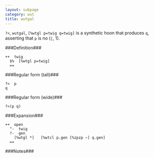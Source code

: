 ```yaml
---
layout: subpage
category: wut
title: wutgal
---
```


`?<`, `wutgal`, `[%wtgl p=twig q=twig]` is a synthetic hoon that
produces `q`, asserting that `p` is no (`|`, 1).

###Definition###

    ++  twig  
      $%  [%wtgl p=twig]
      ==

###Regular form (tall)###

    ?<  p
    q

###Regular form (wide)###

    ?<(p q)

###Expansion###
    
    ++  open
      ^-  twig
      ?-  gen
        [%wtgl *]   [%wtcl p.gen [%zpzp ~] q.gen]
      ==

###Notes###



